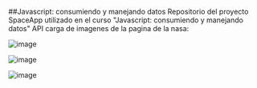 ##Javascript: consumiendo y manejando datos
Repositorio del proyecto SpaceApp utilizado en el curso "Javascript: consumiendo y manejando datos"
 
API carga de imagenes de la pagina de la nasa:

![image](https://github.com/yancarmtz/Spaceapp/assets/61806656/776cc7cd-c5e3-48f4-9cfa-a9fefe81e381)

![image](https://github.com/yancarmtz/Spaceapp/assets/61806656/1f4e87a1-9766-4214-8cb3-82c4d963d2b7)

![image](https://github.com/yancarmtz/Spaceapp/assets/61806656/67567f60-a91c-4e98-8630-93d83a099779)



 
